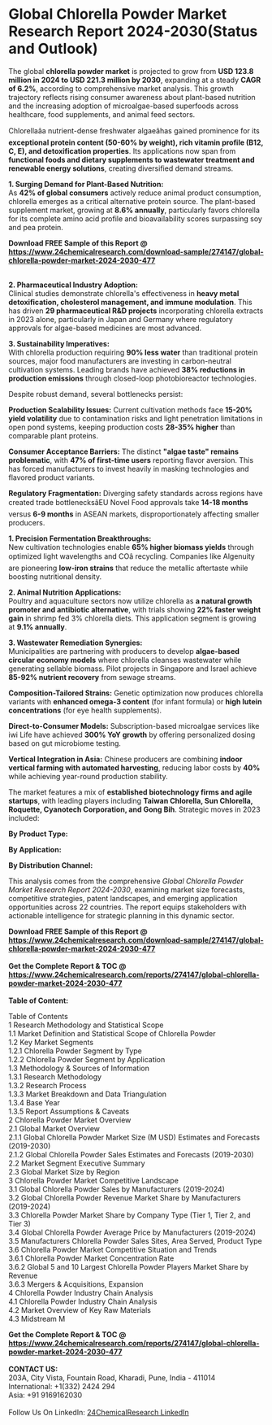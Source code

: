 <h1>Global Chlorella Powder Market Research Report 2024-2030(Status and Outlook)</h1><p>The global <strong>chlorella powder market</strong> is projected to grow from <strong>USD 123.8 million in 2024 to USD 221.3 million by 2030</strong>, expanding at a steady <strong>CAGR of 6.2%</strong>, according to comprehensive market analysis. This growth trajectory reflects rising consumer awareness about plant-based nutrition and the increasing adoption of microalgae-based superfoods across healthcare, food supplements, and animal feed sectors.</p><p>Chlorellaâa nutrient-dense freshwater algaeâhas gained prominence for its <strong>exceptional protein content (50-60% by weight), rich vitamin profile (B12, C, E), and detoxification properties</strong>. Its applications now span from <strong>functional foods and dietary supplements to wastewater treatment and renewable energy solutions</strong>, creating diversified demand streams.</p><p><strong>1. Surging Demand for Plant-Based Nutrition:</strong><br>
As <strong>42% of global consumers</strong> actively reduce animal product consumption, chlorella emerges as a critical alternative protein source. The plant-based supplement market, growing at <strong>8.6% annually</strong>, particularly favors chlorella for its complete amino acid profile and bioavailability scores surpassing soy and pea protein.</p><div><b>Download FREE Sample of this Report @ 
            <a href="https://www.24chemicalresearch.com/download-sample/274147/global-chlorella-powder-market-2024-2030-477">
            https://www.24chemicalresearch.com/download-sample/274147/global-chlorella-powder-market-2024-2030-477</a></b></div><br><p><strong>2. Pharmaceutical Industry Adoption:</strong><br>
Clinical studies demonstrate chlorella's effectiveness in <strong>heavy metal detoxification, cholesterol management, and immune modulation</strong>. This has driven <strong>29 pharmaceutical R&amp;D projects</strong> incorporating chlorella extracts in 2023 alone, particularly in Japan and Germany where regulatory approvals for algae-based medicines are most advanced.</p><p><strong>3. Sustainability Imperatives:</strong><br>
With chlorella production requiring <strong>90% less water</strong> than traditional protein sources, major food manufacturers are investing in carbon-neutral cultivation systems. Leading brands have achieved <strong>38% reductions in production emissions</strong> through closed-loop photobioreactor technologies.</p><p>Despite robust demand, several bottlenecks persist:</p><p><strong>Production Scalability Issues:</strong> Current cultivation methods face <strong>15-20% yield volatility</strong> due to contamination risks and light penetration limitations in open pond systems, keeping production costs <strong>28-35% higher</strong> than comparable plant proteins.</p><p><strong>Consumer Acceptance Barriers:</strong> The distinct <strong>"algae taste" remains problematic</strong>, with <strong>47% of first-time users</strong> reporting flavor aversion. This has forced manufacturers to invest heavily in masking technologies and flavored product variants.</p><p><strong>Regulatory Fragmentation:</strong> Diverging safety standards across regions have created trade bottlenecksâEU Novel Food approvals take <strong>14-18 months</strong> versus <strong>6-9 months</strong> in ASEAN markets, disproportionately affecting smaller producers.</p><p><strong>1. Precision Fermentation Breakthroughs:</strong><br>
New cultivation technologies enable <strong>65% higher biomass yields</strong> through optimized light wavelengths and COâ recycling. Companies like Algenuity are pioneering <strong>low-iron strains</strong> that reduce the metallic aftertaste while boosting nutritional density.</p><p><strong>2. Animal Nutrition Applications:</strong><br>
Poultry and aquaculture sectors now utilize chlorella as <strong>a natural growth promoter and antibiotic alternative</strong>, with trials showing <strong>22% faster weight gain</strong> in shrimp fed 3% chlorella diets. This application segment is growing at <strong>9.1% annually</strong>.</p><p><strong>3. Wastewater Remediation Synergies:</strong><br>
Municipalities are partnering with producers to develop <strong>algae-based circular economy models</strong> where chlorella cleanses wastewater while generating sellable biomass. Pilot projects in Singapore and Israel achieve <strong>85-92% nutrient recovery</strong> from sewage streams.</p><p><strong>Composition-Tailored Strains:</strong> Genetic optimization now produces chlorella variants with <strong>enhanced omega-3 content</strong> (for infant formula) or <strong>high lutein concentrations</strong> (for eye health supplements).</p><p><strong>Direct-to-Consumer Models:</strong> Subscription-based microalgae services like iwi Life have achieved <strong>300% YoY growth</strong> by offering personalized dosing based on gut microbiome testing.</p><p><strong>Vertical Integration in Asia:</strong> Chinese producers are combining <strong>indoor vertical farming with automated harvesting</strong>, reducing labor costs by <strong>40%</strong> while achieving year-round production stability.</p><p>The market features a mix of <strong>established biotechnology firms and agile startups</strong>, with leading players including <strong>Taiwan Chlorella, Sun Chlorella, Roquette, Cyanotech Corporation, and Gong Bih</strong>. Strategic moves in 2023 included:</p><p><strong>By Product Type:</strong></p><p><strong>By Application:</strong></p><p><strong>By Distribution Channel:</strong></p><p>This analysis comes from the comprehensive <em>Global Chlorella Powder Market Research Report 2024-2030</em>, examining market size forecasts, competitive strategies, patent landscapes, and emerging application opportunities across 22 countries. The report equips stakeholders with actionable intelligence for strategic planning in this dynamic sector.</p><div><b>Download FREE Sample of this Report @ 
            <a href="https://www.24chemicalresearch.com/download-sample/274147/global-chlorella-powder-market-2024-2030-477">
            https://www.24chemicalresearch.com/download-sample/274147/global-chlorella-powder-market-2024-2030-477</a></b></div><br><div><b>Get the Complete Report & TOC @ 
            <a href="https://www.24chemicalresearch.com/reports/274147/global-chlorella-powder-market-2024-2030-477">
            https://www.24chemicalresearch.com/reports/274147/global-chlorella-powder-market-2024-2030-477</a></b></div><br>
            <b>Table of Content:</b><p>Table of Contents<br />
1 Research Methodology and Statistical Scope<br />
1.1 Market Definition and Statistical Scope of Chlorella Powder<br />
1.2 Key Market Segments<br />
1.2.1 Chlorella Powder Segment by Type<br />
1.2.2 Chlorella Powder Segment by Application<br />
1.3 Methodology & Sources of Information<br />
1.3.1 Research Methodology<br />
1.3.2 Research Process<br />
1.3.3 Market Breakdown and Data Triangulation<br />
1.3.4 Base Year<br />
1.3.5 Report Assumptions & Caveats<br />
2 Chlorella Powder Market Overview<br />
2.1 Global Market Overview<br />
2.1.1 Global Chlorella Powder Market Size (M USD) Estimates and Forecasts (2019-2030)<br />
2.1.2 Global Chlorella Powder Sales Estimates and Forecasts (2019-2030)<br />
2.2 Market Segment Executive Summary<br />
2.3 Global Market Size by Region<br />
3 Chlorella Powder Market Competitive Landscape<br />
3.1 Global Chlorella Powder Sales by Manufacturers (2019-2024)<br />
3.2 Global Chlorella Powder Revenue Market Share by Manufacturers (2019-2024)<br />
3.3 Chlorella Powder Market Share by Company Type (Tier 1, Tier 2, and Tier 3)<br />
3.4 Global Chlorella Powder Average Price by Manufacturers (2019-2024)<br />
3.5 Manufacturers Chlorella Powder Sales Sites, Area Served, Product Type<br />
3.6 Chlorella Powder Market Competitive Situation and Trends<br />
3.6.1 Chlorella Powder Market Concentration Rate<br />
3.6.2 Global 5 and 10 Largest Chlorella Powder Players Market Share by Revenue<br />
3.6.3 Mergers & Acquisitions, Expansion<br />
4 Chlorella Powder Industry Chain Analysis<br />
4.1 Chlorella Powder Industry Chain Analysis<br />
4.2 Market Overview of Key Raw Materials<br />
4.3 Midstream M</p><div><b>Get the Complete Report & TOC @ 
            <a href="https://www.24chemicalresearch.com/reports/274147/global-chlorella-powder-market-2024-2030-477">
            https://www.24chemicalresearch.com/reports/274147/global-chlorella-powder-market-2024-2030-477</a></b></div><br><b>CONTACT US:</b><br>
            203A, City Vista, Fountain Road, Kharadi, Pune, India - 411014<br>
            International: +1(332) 2424 294<br>
            Asia: +91 9169162030 <br><br>
            Follow Us On LinkedIn: <a href="https://www.linkedin.com/company/24chemicalresearch/">24ChemicalResearch LinkedIn</a>